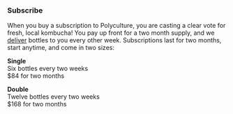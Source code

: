<h3 class="title gray"><b>Subscribe</b></h3>

When you buy a subscription to Polyculture, you are casting a clear vote for fresh, local kombucha! You pay up front for a two month supply, and we [deliver](#deliveries) bottles to you every other week. Subscriptions last for two months, start anytime, and come in two sizes:

**Single**  
Six bottles every two weeks  
$84 for two months

**Double**  
Twelve bottles every two weeks  
$168 for two months
